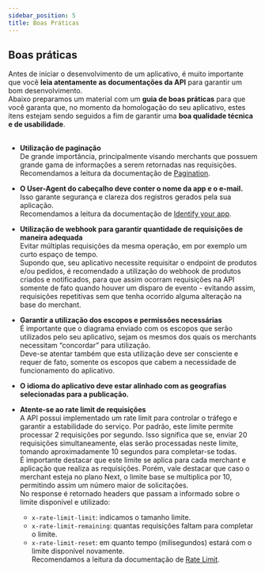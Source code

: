 ```yaml
---
sidebar_position: 5
title: Boas Práticas
---
```


## Boas práticas

Antes de iniciar o desenvolvimento de um aplicativo, é muito importante que você **leia atentamente as documentações da API** para garantir um bom desenvolvimento. <br/>
Abaixo preparamos um material com um **guia de boas práticas** para que você garanta que, no momento da homologação do seu aplicativo, estes itens estejam sendo seguidos a fim de garantir uma **boa qualidade técnica e de usabilidade**.<br/><br/>

* **Utilização de paginação** <br/>
    De grande importância, principalmente visando merchants que possuem grande gama de informações a serem retornadas nas requisições. <br/>
    Recomendamos a leitura da documentação de <a href="https://tiendanube.github.io/api-documentation/intro#pagination" target="_blank">Pagination</a>.

* **O User-Agent do cabeçalho deve conter o nome da app e o e-mail.**<br/> Isso garante segurança e clareza dos registros gerados pela sua aplicação.  <br/>
    Recomendamos a leitura da documentação de <a href="https://tiendanube.github.io/api-documentation/intro#identify-your-app" target="_blank">Identify your app</a>. 

* **Utilização de webhook para garantir quantidade de requisições de maneira adequada**<br/>
    Evitar múltiplas requisições da mesma operação, em por exemplo um curto espaço de tempo.<br/>
    Supondo que, seu aplicativo necessite requisitar o endpoint de produtos e/ou pedidos, é recomendado a utilização do webhook de produtos criados e notificados, para que assim ocorram requisições na API somente de fato quando houver um disparo de evento - evitando assim, requisições repetitivas sem que tenha ocorrido alguma alteração na base do merchant.

* **Garantir a utilização dos escopos e permissões necessárias**<br/>
    É importante que o diagrama enviado com os escopos que serão utilizados pelo seu aplicativo, sejam os mesmos dos quais os merchants necessitam “concordar” para utilização. <br/>
    Deve-se atentar também que esta utilização deve ser consciente e requer de fato, somente os escopos que cabem a necessidade de funcionamento do aplicativo.

* **O idioma do aplicativo deve estar alinhado com as geografias selecionadas para a publicação.**

* **Atente-se ao rate limit de requisições**<br/>
    A API possui implementado um rate limit para controlar o tráfego e garantir a estabilidade do serviço. Por padrão, este limite permite processar 2 requisições por segundo. Isso significa que se, enviar 20 requisições simultaneamente, elas serão processadas neste limite, tomando aproximadamente 10 segundos para completar-se todas.<br/>
    É importante destacar que este limite se aplica para cada merchant e aplicação que realiza as requisições. Porém, vale destacar que caso o merchant esteja no plano Next, o limite base se multiplica por 10, permitindo assim um número maior de solicitações.<br/>
    No response é retornado headers que passam a informado sobre o limite disponível e utilizado:
    * `x-rate-limit-limit`: indicamos o tamanho limite.
    * `x-rate-limit-remaining`: quantas requisições faltam para completar o limite.
    * `x-rate-limit-reset`: em quanto tempo (milisegundos) estará com o limite disponível novamente.<br/>
    Recomendamos a leitura da documentação de <a href="https://tiendanube.github.io/api-documentation/intro#rate-limiting" target="_blank">Rate Limit</a>.